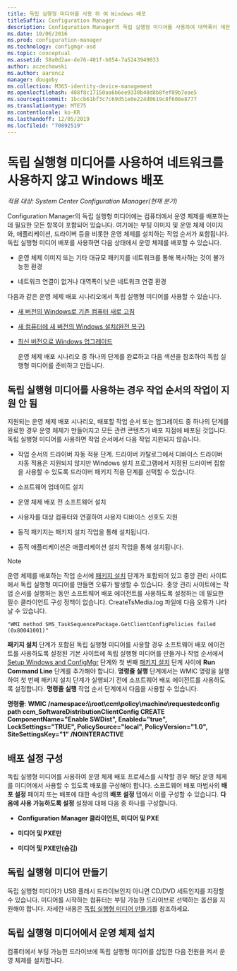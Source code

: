```yaml
---
title: 독립 실행형 미디어를 사용 하 여 Windows 배포
titleSuffix: Configuration Manager
description: Configuration Manager의 독립 실행형 미디어를 사용하여 대역폭이 제한된 Windows를 배포하거나 컴퓨터를 새로 고치거나 설치 또는 업그레이드하는 옵션으로 사용할 수 있습니다.
ms.date: 10/06/2016
ms.prod: configuration-manager
ms.technology: configmgr-osd
ms.topic: conceptual
ms.assetid: 58a0d2ae-de76-401f-b854-7a5243949033
author: aczechowski
ms.author: aaroncz
manager: dougeby
ms.collection: M365-identity-device-management
ms.openlocfilehash: 408f8c17150aa6b6ee9330b40d8b8fef09b7eae5
ms.sourcegitcommit: 1bccb61bf3c7c69d51e0e224d0619c8f608e8777
ms.translationtype: MTE75
ms.contentlocale: ko-KR
ms.lasthandoff: 12/05/2019
ms.locfileid: "70892519"
---
```

# <a name="use-stand-alone-media-to-deploy-windows-without-using-the-network"></a>독립 실행형 미디어를 사용하여 네트워크를 사용하지 않고 Windows 배포

*적용 대상: System Center Configuration Manager(현재 분기)*

Configuration Manager의 독립 실행형 미디어에는 컴퓨터에서 운영 체제를 배포하는 데 필요한 모든 항목이 포함되어 있습니다. 여기에는 부팅 이미지 및 운영 체제 이미지와, 애플리케이션, 드라이버 등을 비롯한 운영 체제를 설치하는 작업 순서가 포함됩니다. 독립 실행형 미디어 배포를 사용하면 다음 상태에서 운영 체제를 배포할 수 있습니다.  

-   운영 체제 이미지 또는 기타 대규모 패키지를 네트워크를 통해 복사하는 것이 불가능한 환경  

-   네트워크 연결이 없거나 대역폭이 낮은 네트워크 연결 환경  

다음과 같은 운영 체제 배포 시나리오에서 독립 실행형 미디어를 사용할 수 있습니다.  

- [새 버전의 Windows로 기존 컴퓨터 새로 고침](refresh-an-existing-computer-with-a-new-version-of-windows.md)  

- [새 컴퓨터에 새 버전의 Windows 설치(완전 복구)](install-new-windows-version-new-computer-bare-metal.md)  

- [최신 버전으로 Windows 업그레이드](upgrade-windows-to-the-latest-version.md)  

  운영 체제 배포 시나리오 중 하나의 단계를 완료하고 다음 섹션을 참조하여 독립 실행형 미디어를 준비하고 만듭니다.  

## <a name="task-sequence-actions-not-supported-when-using-stand-alone-media"></a>독립 실행형 미디어를 사용하는 경우 작업 순서의 작업이 지원 안 됨  
 지원되는 운영 체제 배포 시나리오, 배포할 작업 순서 또는 업그레이드 중 하나의 단계를 완료한 경우 운영 체제가 만들어지고 모든 관련 콘텐츠가 배포 지점에 배포된 것입니다. 독립 실행형 미디어를 사용하면 작업 순서에서 다음 작업 지원되지 않습니다.  

-   작업 순서의 드라이버 자동 적용 단계. 드라이버 카탈로그에서 디바이스 드라이버 자동 적용은 지원되지 않지만 Windows 설치 프로그램에서 지정된 드라이버 집합을 사용할 수 있도록 드라이버 패키지 적용 단계를 선택할 수 있습니다.  

-   소프트웨어 업데이트 설치  

-   운영 체제 배포 전 소프트웨어 설치  

-   사용자를 대상 컴퓨터와 연결하여 사용자 디바이스 선호도 지원  

-   동적 패키지는 패키지 설치 작업을 통해 설치됩니다.  

-   동적 애플리케이션은 애플리케이션 설치 작업을 통해 설치됩니다.  

> [!NOTE]  
>  운영 체제를 배포하는 작업 순서에 [패키지 설치](../understand/task-sequence-steps.md#BKMK_InstallPackage) 단계가 포함되어 있고 중앙 관리 사이트에서 독립 실행형 미디어를 만들면 오류가 발생할 수 있습니다. 중앙 관리 사이트에는 작업 순서를 실행하는 동안 소프트웨어 배포 에이전트를 사용하도록 설정하는 데 필요한 필수 클라이언트 구성 정책이 없습니다. CreateTsMedia.log 파일에 다음 오류가 나타날 수 있습니다.  
>   
>  `"WMI method SMS_TaskSequencePackage.GetClientConfigPolicies failed (0x80041001)"`
>   
>  **패키지 설치** 단계가 포함된 독립 실행형 미디어를 사용할 경우 소프트웨어 배포 에이전트를 사용하도록 설정된 기본 사이트에 독립 실행형 미디어를 만들거나 작업 순서에서 [Setup Windows and ConfigMgr](../understand/task-sequence-steps.md#BKMK_RunCommandLine) 단계와 첫 번째 [패키지 설치](../understand/task-sequence-steps.md#BKMK_SetupWindowsandConfigMgr) 단계 사이에 **Run Command Line** 단계를 추가해야 합니다. **명령줄 실행** 단계에서는 WMIC 명령을 실행하여 첫 번째 패키지 설치 단계가 실행되기 전에 소프트웨어 배포 에이전트를 사용하도록 설정합니다. **명령줄 실행** 작업 순서 단계에서 다음을 사용할 수 있습니다.  
>   
>  **명령줄**: **WMIC /namespace:\\\root\ccm\policy\machine\requestedconfig path ccm_SoftwareDistributionClientConfig CREATE ComponentName="Enable SWDist", Enabled="true", LockSettings="TRUE", PolicySource="local", PolicyVersion="1.0", SiteSettingsKey="1" /NOINTERACTIVE**  

## <a name="configure-deployment-settings"></a>배포 설정 구성  
 독립 실행형 미디어를 사용하여 운영 체제 배포 프로세스를 시작할 경우 해당 운영 체제를 미디어에서 사용할 수 있도록 배포를 구성해야 합니다. 소프트웨어 배포 마법사의 **배포 설정** 페이지 또는 배포에 대한 속성의 **배포 설정** 탭에서 이를 구성할 수 있습니다.  **다음에 사용 가능하도록 설정** 설정에 대해 다음 중 하나를 구성합니다.  

-   **Configuration Manager 클라이언트, 미디어 및 PXE**  

-   **미디어 및 PXE만**  

-   **미디어 및 PXE만(숨김)**  

## <a name="create-the-stand-alone-media"></a>독립 실행형 미디어 만들기  
 독립 실행형 미디어가 USB 플래시 드라이브인지 아니면 CD/DVD 세트인지를 지정할 수 있습니다. 미디어를 시작하는 컴퓨터는 부팅 가능한 드라이브로 선택하는 옵션을 지원해야 합니다. 자세한 내용은 [독립 실행형 미디어 만들기](create-stand-alone-media.md)를 참조하세요.  

## <a name="install-the-operating-system-from-stand-alone-media"></a>독립 실행형 미디어에서 운영 체제 설치  
 컴퓨터에서 부팅 가능한 드라이브에 독립 실행형 미디어를 삽입한 다음 전원을 켜서 운영 체제를 설치합니다.  
